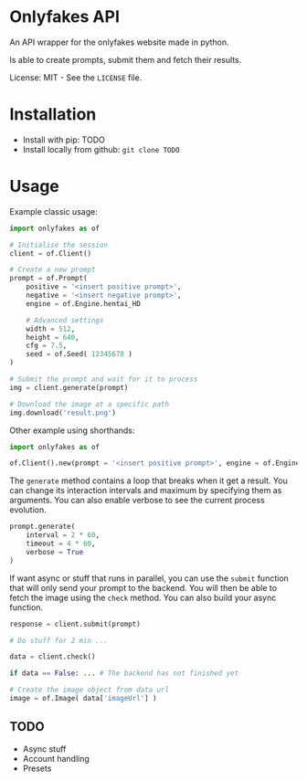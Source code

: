 # Onlyfakes API

An API wrapper for the onlyfakes website made in python.

Is able to create prompts, submit them and fetch their results.

License: MIT - See the `LICENSE` file.

# Installation

- Install with pip: TODO
- Install locally from github: `git clone TODO`

# Usage

Example classic usage:
```python
import onlyfakes as of

# Initialise the session
client = of.Client()

# Create a new prompt
prompt = of.Prompt(
    positive = '<insert positive prompt>',
    negative = '<insert negative prompt>',
    engine = of.Engine.hentai_HD

    # Advanced settings
    width = 512,
    height = 640,
    cfg = 7.5,
    seed = of.Seed( 12345678 )
)

# Submit the prompt and wait for it to process
img = client.generate(prompt)

# Download the image at a specific path
img.download('result.png')
```

Other example using shorthands:
```python
import onlyfakes as of

of.Client().new(prompt = '<insert positive prompt>', engine = of.Engine.hentai_HD).generate().download('result.png')
```

The `generate` method contains a loop that breaks when it get a result. You can change its interaction intervals and
maximum by specifying them as arguments. You can also enable verbose to see the current process evolution.
```python
prompt.generate(
    interval = 2 * 60,
    timeout = 4 * 60,
    verbose = True
)
```

If want async or stuff that runs in parallel, you can use the `submit` function that will only send your prompt to the backend.
You will then be able to fetch the image using the `check` method. You can also build your async function.

```python
response = client.submit(prompt)

# Do stuff for 2 min ... 

data = client.check()

if data == False: ... # The backend has not finished yet

# Create the image object from data url
image = of.Image( data['imageUrl'] )
```

## TODO

- Async stuff
- Account handling
- Presets